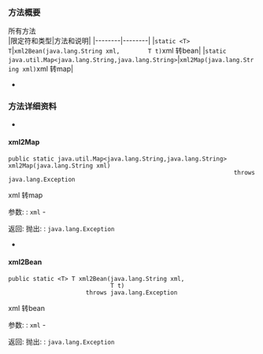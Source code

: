 ### 方法概要 ###

所有方法  
|限定符和类型|方法和说明|
|--------|--------|
|`static <T> T`|`xml2Bean(java.lang.String xml,        T t)`xml 转bean|
|`static java.util.Map<java.lang.String,java.lang.String>`|`xml2Map(java.lang.String xml)`xml 转map|

- 
### 方法详细资料 ###

- 
#### xml2Map ####

```
public static java.util.Map<java.lang.String,java.lang.String> xml2Map(java.lang.String xml)
                                                                throws java.lang.Exception
```

xml 转map

参数:
:   `xml` - 

返回:
抛出:
:   `java.lang.Exception`


- 
#### xml2Bean ####

```
public static <T> T xml2Bean(java.lang.String xml,
                             T t)
                      throws java.lang.Exception
```

xml 转bean

参数:
:   `xml` - 

返回:
抛出:
:   `java.lang.Exception`